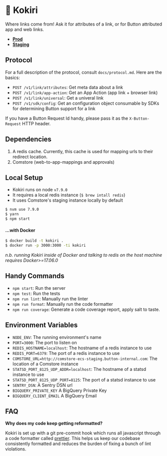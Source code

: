 # 🔗  Kokiri

Where links come from!  Ask it for attributes of a link, or for Button
attributed app and web links.

* **[Prod](http://kokiri-ecs-prod.button-internal.com)**
* **[Staging](http://kokiri-ecs-staging.button-internal.com)**

## Protocol

For a full description of the protocol, consult `docs/protocol.md`.  Here are
the basics:

* `POST /v1/link/attributes`: Get meta data about a link
* `POST /v1/link/app-action`: Get an App Action (app link + browser link)
* `POST /v1/link/universal`: Get a univeral link
* `POST /v1/sdk/config`: Get an configuration object consumable by SDKs for
  determining Button support for a link

If you have a Button Request Id handy, please pass it as the `X-Button-Request`
HTTP header.

## Dependencies

1. A redis cache.  Currently, this cache is used for mapping urls to their
   redirect location.
2. Comstore (web-to-app-mappings and approvals)

## Local Setup

* Kokiri runs on node `v7.9.0`
* It requires a local redis instance (`$ brew intall redis`)
* It uses Comstore's staging instance locally by default

```bash
$ nvm use 7.9.0
$ yarn
$ npm start
```

#### ...with Docker

```bash
$ docker build -t kokiri .
$ docker run -p 3000:3000 -ti kokiri
```

_n.b. running Kokiri inside of Docker and talking to redis on the host machine
requires Docker>=17.06.0_

## Handy Commands

* `npm start`: Run the server
* `npm test`: Run the tests
* `npm run lint`: Manually run the linter
* `npm run format`: Manually run the code formatter
* `npm run coverage`: Generate a code coverage report, apply salt to taste.

## Environment Variables

* `NODE_ENV`: The running environment's name
* `PORT=3000`: The port to listen on
* `REDIS_HOSTNAME=localhost`: The hostname of a redis instance to use
* `REDIS_PORT=6379`: The port of a redis instance to use
* `COMSTORE_URL=http://comstore-ecs-staging.button-internal.com`: The location
  of a Comstore instance
* `STATSD_PORT_8125_UDP_ADDR=localhost`: The hostname of a statsd instance to
  use
* `STATSD_PORT_8125_UDP_PORT=8125`: The port of a statsd instance to use
* `SENTRY_DSN`: A Sentry DSN url
* `BIGQUERY_PRIVATE_KEY` A BigQuery Private Key
* `BIGQUERY_CLIENT_EMAIL` A BigQuery Email

## FAQ

**Why does my code keep getting reformatted?**

Kokiri is set up with a git pre-commit hook which runs all javascript through
a code formatter called [prettier](https://github.com/prettier/prettier).  This
helps us keep our codebase consistently formatted and reduces the burden of
fixing a bunch of lint violations.
